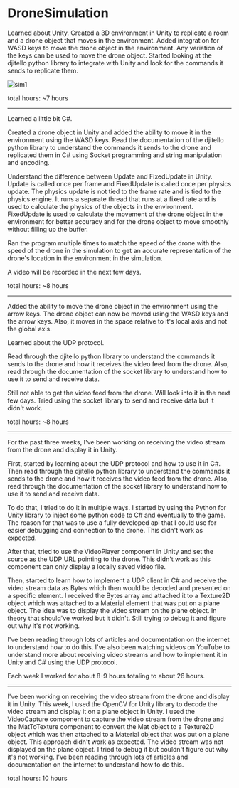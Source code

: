 # DroneSimulation

Learned about Unity.
Created a 3D environment in Unity to replicate a room and a drone object that moves in the environment.
Added integration for WASD keys to move the drone object in the environment. Any variation of the keys can be used to move the drone object.
Started looking at the djitello python library to integrate with Unity and look for the commands it sends to replicate them.

<!-- addgif here -->

![sim1](images/droneSim.gif)

total hours: ~7 hours

---

Learned a little bit C#.

Created a drone object in Unity and added the ability to move it in the environment using the WASD keys. Read the documentation of the djitello python library to understand the commands it sends to the drone and replicated them in C# using Socket programming and string manipulation and encoding.

Understand the difference between Update and FixedUpdate in Unity. Update is called once per frame and FixedUpdate is called once per physics update. The physics update is not tied to the frame rate and is tied to the physics engine. It runs a separate thread that runs at a fixed rate and is used to calculate the physics of the objects in the environment. FixedUpdate is used to calculate the movement of the drone object in the environment for better accuracy and for the drone object to move smoothly without filling up the buffer.

Ran the program multiple times to match the speed of the drone with the speed of the drone in the simulation to get an accurate representation of the drone's location in the environment in the simulation.

A video will be recorded in the next few days.

total hours: ~8 hours

---

Added the ability to move the drone object in the environment using the arrow keys. The drone object can now be moved using the WASD keys and the arrow keys. Also, it moves in the space relative to it's local axis and not the global axis.

Learned about the UDP protocol.

Read through the djitello python library to understand the commands it sends to the drone and how it receives the video feed from the drone. Also, read through the documentation of the socket library to understand how to use it to send and receive data.

Still not able to get the video feed from the drone. Will look into it in the next few days. Tried using the socket library to send and receive data but it didn't work.

total hours: ~8 hours

---

For the past three weeks, I've been working on receiving the video stream from the drone and display it in Unity.

First, started by learning about the UDP protocol and how to use it in C#. Then read through the djitello python library to understand the commands it sends to the drone and how it receives the video feed from the drone. Also, read through the documentation of the socket library to understand how to use it to send and receive data.

To do that, I tried to do it in multiple ways. I started by using the Python for Unity library to inject some python code to C# and eventually to the game. The reason for that was to use a fully developed api that I could use for easier debugging and connection to the drone. This didn't work as expected.

After that, tried to use the VideoPlayer component in Unity and set the source as the UDP URL pointing to the drone. This didn't work as this component can only display a locally saved video file.

Then, started to learn how to implement a UDP client in C# and receive the video stream data as Bytes which then would be decoded and presented on a specific element. I received the Bytes array and attached it to a Texture2D object which was attached to a Material element that was put on a plane object. The idea was to display the video stream on the plane object. In theory that should've worked but it didn't. Still trying to debug it and figure out why it's not working.

I've been reading through lots of articles and documentation on the internet to understand how to do this. I've also been watching videos on YouTube to understand more about receiving video streams and how to implement it in Unity and C# using the UDP protocol.

Each week I worked for about 8-9 hours totaling to about 26 hours.

---

I've been working on receiving the video stream from the drone and display it in Unity. This week, I used the OpenCV for Unity library to decode the video stream and display it on a plane object in Unity. I used the VideoCapture component to capture the video stream from the drone and the MatToTexture component to convert the Mat object to a Texture2D object which was then attached to a Material object that was put on a plane object. This approach didn't work as expected. The video stream was not displayed on the plane object. I tried to debug it but couldn't figure out why it's not working. I've been reading through lots of articles and documentation on the internet to understand how to do this.

total hours: 10 hours
